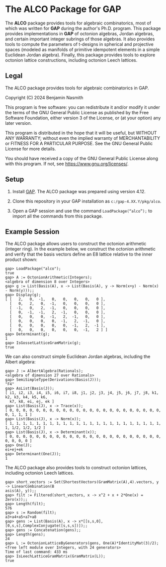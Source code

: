 # The ALCO Package for GAP

The **ALCO** package provides tools for algebraic combinatorics, most of which was written for **GAP** during the author's Ph.D. program. This package provides implementations in **GAP** of octonion algebras, Jordan algebras, and certain important integer subrings of those algebras. It also provides tools to compute the parameters of t-designs in spherical and projective spaces (modeled as manifolds of primitive idempotent elements in a simple Euclidean Jordan algebra). Finally, this package provides tools to explore octonion lattice constructions, including octonion Leech lattices. 

## Legal

The ALCO package provides tools for algebraic combinatorics in GAP. 

Copyright (C) 2024 Benjamin Nasmith

This program is free software: you can redistribute it and/or modify
it under the terms of the GNU General Public License as published by
the Free Software Foundation, either version 3 of the License, or
(at your option) any later version.

This program is distributed in the hope that it will be useful,
but WITHOUT ANY WARRANTY; without even the implied warranty of
MERCHANTABILITY or FITNESS FOR A PARTICULAR PURPOSE.  See the
GNU General Public License for more details.

You should have received a copy of the GNU General Public License
along with this program.  If not, see <https://www.gnu.org/licenses/>.

## Setup

1. Install [GAP](https://www.gap-system.org/Download/). The ALCO package was prepared using version 4.12. 
 
2. Clone this repository in your GAP installation as `c:/gap-4.XX.Y/pkg/alco`.

3. Open a GAP session and use the command `LoadPackage(“alco”);`  to import all the commands from this package.

## Example Session

The ALCO package allows users to construct the octonion arithmetic (integer ring). 
In the example below, we construct the octonion arithmetic and verify that the 
basis vectors define an E8 lattice relative to the inner product shown:

```
gap> LoadPackage("alco");
true
gap> A := OctonionArithmetic(Integers);
<algebra of dimension 8 over Integers>
gap> g := List(Basis(A), x -> List(Basis(A), y -> Norm(x+y) - Norm(x) - Norm(y)));;
gap> Display(g);
[ [   2,   0,  -1,   0,   0,   0,   0,   0 ],
  [   0,   2,   0,  -1,   0,   0,   0,   0 ],
  [  -1,   0,   2,  -1,   0,   0,   0,   0 ],
  [   0,  -1,  -1,   2,  -1,   0,   0,   0 ],
  [   0,   0,   0,  -1,   2,  -1,   0,   0 ],
  [   0,   0,   0,   0,  -1,   2,  -1,   0 ],
  [   0,   0,   0,   0,   0,  -1,   2,  -1 ],
  [   0,   0,   0,   0,   0,   0,  -1,   2 ] ]
gap> Determinant(g);
1
gap> IsGossetLatticeGramMatrix(g);
true
```
      
We can also construct simple Euclidean Jordan algebras, including the Albert
algebra:

```
gap> J := AlbertAlgebra(Rationals);
<algebra of dimension 27 over Rationals>
gap> SemiSimpleType(Derivations(Basis(J)));
"F4"
gap> AsList(Basis(J));
[ i1, i2, i3, i4, i5, i6, i7, i8, j1, j2, j3, j4, j5, j6, j7, j8, k1, k2, k3, k4, k5, k6,
  k7, k8, ei, ej, ek ]
gap> List(Basis(J), x -> Trace(x));
[ 0, 0, 0, 0, 0, 0, 0, 0, 0, 0, 0, 0, 0, 0, 0, 0, 0, 0, 0, 0, 0, 0, 0, 0, 1, 1, 1 ]
gap> List(Basis(J), x -> Norm(x));
[ 1, 1, 1, 1, 1, 1, 1, 1, 1, 1, 1, 1, 1, 1, 1, 1, 1, 1, 1, 1, 1, 1, 1, 1, 1/2, 1/2, 1/2 ]
gap> List(Basis(J), x -> Determinant(x));
[ 0, 0, 0, 0, 0, 0, 0, 0, 0, 0, 0, 0, 0, 0, 0, 0, 0, 0, 0, 0, 0, 0, 0, 0, 0, 0, 0 ]
gap> One(J);
ei+ej+ek
gap> Determinant(One(J));
1  
```

The ALCO package also provides tools to construct octonion lattices, including 
octonion Leech lattices.

```
gap> short_vectors := Set(ShortestVectors(GramMatrix(A),4).vectors, y -> LinearCombination(B
asis(A), y));;
gap> filt := Filtered(short_vectors, x -> x^2 + x + 2*One(x) = Zero(x));; 
gap> Length(filt);
576
gap> s := Random(filt);
a3+a4+a5+a7+a8
gap> gens := List(Basis(A), x -> x*[[s,s,0],[0,s,s],ComplexConjugate([s,s,s])]);; 
gap> gens := Concatenation(gens);;
gap> Length(gens);
24
gap> L := OctonionLatticeByGenerators(gens, One(A)*IdentityMat(3)/2);
<free left module over Integers, with 24 generators>
Time of last command: 433 ms
gap> IsLeechLatticeGramMatrix(GramMatrix(L));
true
```
